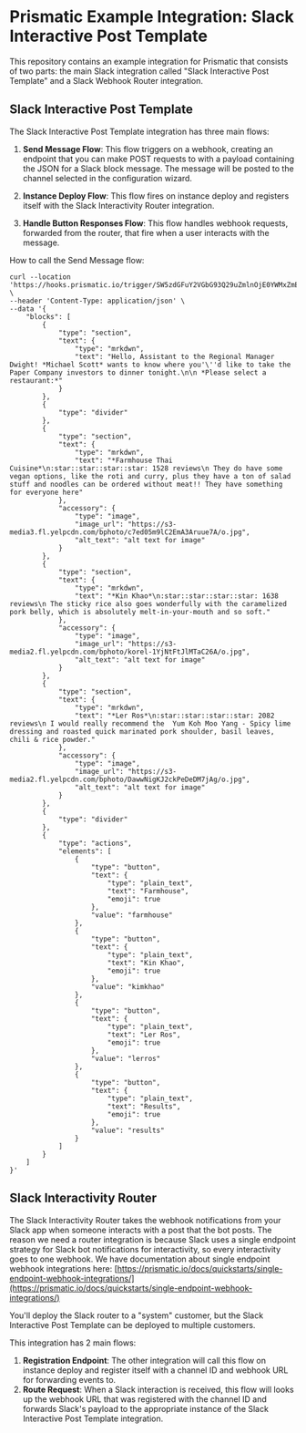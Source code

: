 # Prismatic Example Integration: Slack Interactive Post Template

This repository contains an example integration for Prismatic that consists of two parts: the main Slack integration called "Slack Interactive Post Template" and a Slack Webhook Router integration.

## Slack Interactive Post Template

The Slack Interactive Post Template integration has three main flows:

1. **Send Message Flow**: This flow triggers on a webhook, creating an endpoint that you can make POST requests to with a payload containing the JSON for a Slack block message. The message will be posted to the channel selected in the configuration wizard.

2. **Instance Deploy Flow**: This flow fires on instance deploy and registers itself with the Slack Interactivity Router integration.

3. **Handle Button Responses Flow**: This flow handles webhook requests, forwarded from the router, that fire when a user interacts with the message.

How to call the Send Message flow:

```
curl --location 'https://hooks.prismatic.io/trigger/SW5zdGFuY2VGbG93Q29uZmlnOjE0YWMxZmE2LTBmNGMtNDlmNC1hMTM3LWM1MWZmYWVjZTU4YQ==' \
--header 'Content-Type: application/json' \
--data '{
	"blocks": [
		{
			"type": "section",
			"text": {
				"type": "mrkdwn",
				"text": "Hello, Assistant to the Regional Manager Dwight! *Michael Scott* wants to know where you'\''d like to take the Paper Company investors to dinner tonight.\n\n *Please select a restaurant:*"
			}
		},
		{
			"type": "divider"
		},
		{
			"type": "section",
			"text": {
				"type": "mrkdwn",
				"text": "*Farmhouse Thai Cuisine*\n:star::star::star::star: 1528 reviews\n They do have some vegan options, like the roti and curry, plus they have a ton of salad stuff and noodles can be ordered without meat!! They have something for everyone here"
			},
			"accessory": {
				"type": "image",
				"image_url": "https://s3-media3.fl.yelpcdn.com/bphoto/c7ed05m9lC2EmA3Aruue7A/o.jpg",
				"alt_text": "alt text for image"
			}
		},
		{
			"type": "section",
			"text": {
				"type": "mrkdwn",
				"text": "*Kin Khao*\n:star::star::star::star: 1638 reviews\n The sticky rice also goes wonderfully with the caramelized pork belly, which is absolutely melt-in-your-mouth and so soft."
			},
			"accessory": {
				"type": "image",
				"image_url": "https://s3-media2.fl.yelpcdn.com/bphoto/korel-1YjNtFtJlMTaC26A/o.jpg",
				"alt_text": "alt text for image"
			}
		},
		{
			"type": "section",
			"text": {
				"type": "mrkdwn",
				"text": "*Ler Ros*\n:star::star::star::star: 2082 reviews\n I would really recommend the  Yum Koh Moo Yang - Spicy lime dressing and roasted quick marinated pork shoulder, basil leaves, chili & rice powder."
			},
			"accessory": {
				"type": "image",
				"image_url": "https://s3-media2.fl.yelpcdn.com/bphoto/DawwNigKJ2ckPeDeDM7jAg/o.jpg",
				"alt_text": "alt text for image"
			}
		},
		{
			"type": "divider"
		},
		{
			"type": "actions",
			"elements": [
				{
					"type": "button",
					"text": {
						"type": "plain_text",
						"text": "Farmhouse",
						"emoji": true
					},
					"value": "farmhouse"
				},
				{
					"type": "button",
					"text": {
						"type": "plain_text",
						"text": "Kin Khao",
						"emoji": true
					},
					"value": "kimkhao"
				},
				{
					"type": "button",
					"text": {
						"type": "plain_text",
						"text": "Ler Ros",
						"emoji": true
					},
					"value": "lerros"
				},
                {
					"type": "button",
					"text": {
						"type": "plain_text",
						"text": "Results",
						"emoji": true
					},
					"value": "results"
				}
			]
		}
	]
}'
```

## Slack Interactivity Router

The Slack Interactivity Router takes the webhook notifications from your Slack app when someone interacts with a post that the bot posts. The reason we need a router integration is because Slack uses a single endpoint strategy for Slack bot notifications for interactivity, so every interactivity goes to one webhook. We have documentation about single endpoint webhook integrations here: [https://prismatic.io/docs/quickstarts/single-endpoint-webhook-integrations/](https://prismatic.io/docs/quickstarts/single-endpoint-webhook-integrations/)

You'll deploy the Slack router to a "system" customer, but the Slack Interactive Post Template can be deployed to multiple customers.

This integration has 2 main flows:

1. **Registration Endpoint**: The other integration will call this flow on instance deploy and register itself with a channel ID and webhook URL for forwarding events to.
2. **Route Request**: When a Slack interaction is received, this flow will looks up the webhook URL that was registered with the channel ID and forwards Slack's payload to the appropriate instance of the Slack Interactive Post Template integration.
